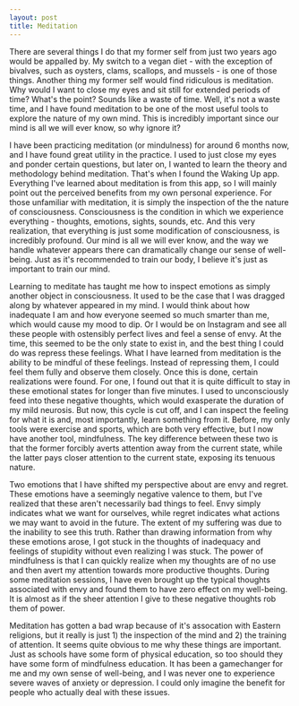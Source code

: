 ```yaml
---
layout: post
title: Meditation
---
```


There are several things I do that my former self from just two years ago would be appalled by. My switch to a vegan diet - with the exception of bivalves, such as oysters, clams, scallops, and mussels - is one of those things. Another thing my former self would find ridiculous is meditation. Why would I want to close my eyes and sit still for extended periods of time? What's the point? Sounds like a waste of time. Well, it's not a waste time, and I have found meditation to be one of the most useful tools to explore the nature of my own mind. This is incredibly important since our mind is all we will ever know, so why ignore it?

I have been practicing meditation (or mindulness) for around 6 months now, and I have found great utility in the practice. I used to just close my eyes and ponder certain questions, but later on, I wanted to learn the theory and methodology behind meditation. That's when I found the Waking Up app. Everything I've learned about meditation is from this app, so I will mainly point out the perceived benefits from my own personal experience. For those unfamiliar with meditation, it is simply the inspection of the the nature of consciousness. Consciousness is the condition in which we experience everything - thoughts, emotions, sights, sounds, etc. And this very realization, that everything is just some modification of consciousness, is incredibly profound. Our mind is all we will ever know, and the way we handle whatever appears there can dramatically change our sense of well-being. Just as it's recommended to train our body, I believe it's just as important to train our mind.

Learning to meditate has taught me how to inspect emotions as simply another object in consciousness. It used to be the case that I was dragged along by whatever appeared in my mind. I would think about how inadequate I am and how everyone seemed so much smarter than me, which would cause my mood to dip. Or I would be on Instagram and see all these people with ostensibly perfect lives and feel a sense of envy. At the time, this  seemed to be the only state to exist in, and the best thing I could do was repress these feelings. What I have learned from meditation is the ability to be mindful of these feelings. Instead of repressing them, I could feel them fully and observe them closely. Once this is done, certain realizations were found. For one, I found out that it is quite difficult to stay in these emotional states for longer than five minutes. I used to unconsciously feed into these negative thoughts, which would exasperate the duration of my mild neurosis. But now, this cycle is cut off, and I can inspect the feeling for what it is and, most importantly, learn something from it. Before, my only tools were exercise and sports, which are both very effective, but I now have another tool, mindfulness. The key difference between these two is that the former forcibly averts attention away from the current state, while the latter pays closer attention to the current state, exposing its tenuous nature.

Two emotions that I have shifted my perspective about are envy and regret. These emotions have a seemingly negative valence to them, but I've realized that these aren't necessarily bad things to feel. Envy simply indicates what we want for ourselves, while regret indicates what actions we may want to avoid in the future. The extent of my suffering was due to the inability to see this truth. Rather than drawing information from why these emotions arose, I got stuck in the thoughts of inadequacy and feelings of stupidity without even realizing I was stuck. The power of mindfulness is that I can quickly realize when my thoughts are of no use and then avert my attention towards more productive thoughts. During some meditation sessions, I have even brought up the typical thoughts associated with envy and found them to have zero effect on my well-being. It is almost as if the sheer attention I give to these negative thoughts rob them of power.

Meditation has gotten a bad wrap because of it's assocation with Eastern religions, but it really is just 1) the inspection of the mind and 2) the training of attention. It seems quite obvious to me why these things are important. Just as schools have some form of physical education, so too should they have some form of mindfulness education. It has been a gamechanger for me and my own sense of well-being, and I was never one to experience severe waves of anxiety or depression. I could only imagine the benefit for people who actually deal with these issues.

